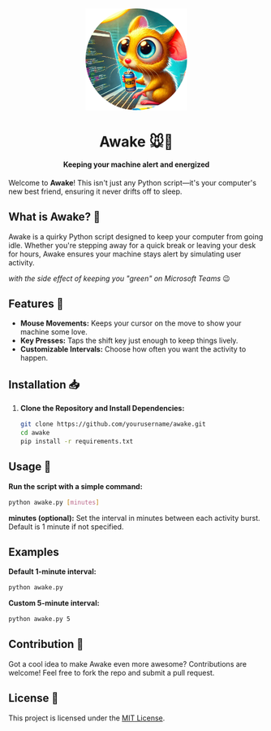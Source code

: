 
<h2 align="center">
  <img src="assets/img/logo.png" height='200px' width='200px'>
</h2>

<h1 align="center">Awake 🐭🚀</h1>
<h4 align="center">Keeping your machine alert and energized</h4>

Welcome to **Awake**! This isn't just any Python script—it's your computer's new best friend, ensuring it never drifts off to sleep. 

## What is Awake? 🤔

Awake is a quirky Python script designed to keep your computer from going idle. Whether you're stepping away for a quick break or leaving your desk for hours, Awake ensures your machine stays alert by simulating user activity.

*with the side effect of keeping you "green" on Microsoft Teams* 😉

## Features 🌟

- **Mouse Movements:** Keeps your cursor on the move to show your machine some love.
- **Key Presses:** Taps the shift key just enough to keep things lively.
- **Customizable Intervals:** Choose how often you want the activity to happen.

## Installation 📥

1. **Clone the Repository and Install Dependencies:**
   ```bash
   git clone https://github.com/yourusername/awake.git
   cd awake
   pip install -r requirements.txt
   ```

## Usage 🚀

**Run the script with a simple command:**
   ```bash
   python awake.py [minutes]
   ```
**minutes (optional):** Set the interval in minutes between each activity burst. Default is 1 minute if not specified.

## Examples

**Default 1-minute interval:**
   ```bash
   python awake.py
   ```

**Custom 5-minute interval:**
   ```bash
   python awake.py 5
   ```

## Contribution 🤝
Got a cool idea to make Awake even more awesome? Contributions are welcome! Feel free to fork the repo and submit a pull request.

## License 📄
This project is licensed under the [MIT License](license.txt).